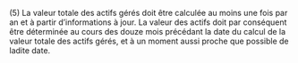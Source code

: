 (5) La valeur totale des actifs gérés doit être calculée au moins une fois par an et à partir d’informations à jour. La valeur des actifs doit par conséquent être déterminée au cours des douze mois précédant la date du calcul de la valeur totale des actifs gérés, et à un moment aussi proche que possible de ladite date.